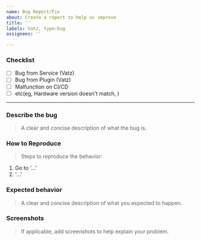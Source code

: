 ```yaml
---
name: Bug Report/Fix
about: Create a report to help us improve
title: ''
labels: Vatz, type:bug
assignees: ''

---
```


### Checklist
- [ ] Bug from Service (Vatz)
- [ ] Bug from Plugin (Vatz) 
- [ ] Malfunction on CI/CD 
- [ ] etc(eg, Hardware version doesn't match, )

---

### **Describe the bug**
> A clear and concise description of what the bug is.


### **How to Reproduce**
> Steps to reproduce the behavior:

1. Go to '...'
2. '...'


### **Expected behavior**
> A clear and concise description of what you expected to happen.



### **Screenshots**
> If applicable, add screenshots to help explain your problem.

